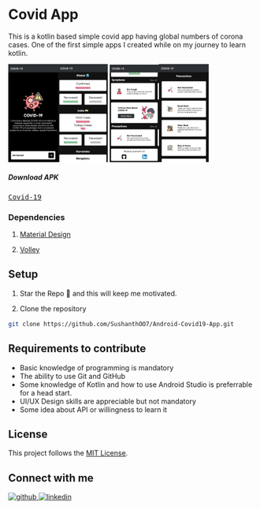 

# Covid App

This is a kotlin based simple covid app having global numbers of corona cases.
One of the first simple apps I created while on my journey to learn kotlin.

<img src="./Screenshot/splashscreen.jpeg" width="20%"><img src="./Screenshot/main.jpeg" width="20%">
<img src="./Screenshot/main2.jpeg" width="20%"><img src="./Screenshot/precautions.jpeg" width="20%">

##### Download APK
<pre><a href="https://github.com/SushanthOO7/Android-Covid19-App/blob/main/app-debug.apk">Covid-19</a></pre>

  
### Dependencies

1. [Material Design](https://github.com/material-components/material-components-android)

2. [Volley](https://github.com/google/volley)

## Setup

1. Star the Repo 🌟 and this will keep me motivated.


2. Clone the repository
```bash
git clone https://github.com/SushanthOO7/Android-Covid19-App.git
```


## Requirements to contribute

- Basic knowledge of programming is mandatory
- The ability to use Git and GitHub
- Some knowledge of Kotlin and how to use Android Studio is preferrable for a head start.
- UI/UX Design skills are appreciable but not mandatory
- Some idea about API or willingness to learn it


## License

This project follows the [MIT License](/LICENSE).

## Connect with me


<div align="left">
<a href="https://github.com/SushanthOO7" target="_blank">
<img src=https://img.shields.io/badge/github-%2324292e.svg?&style=for-the-badge&logo=github&logoColor=white alt=github style="margin-bottom: 5px;" />
</a>
<a href="https://www.linkedin.com/in/sushanth-uv-7899911a7/" target="_blank">
<img src=https://img.shields.io/badge/linkedin-%231E77B5.svg?&style=for-the-badge&logo=linkedin&logoColor=white alt=linkedin style="margin-bottom: 5px;" />
</a>
</div>
